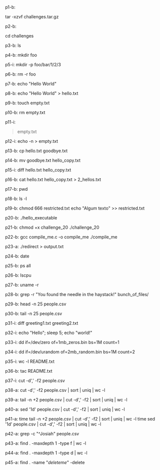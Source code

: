 p1-b:

tar -xzvf challenges.tar.gz

p2-b:

cd challenges

p3-b:
ls

p4-b:
mkdir foo

p5-i:
mkdir -p foo/bar/1/2/3

p6-b:
rm -r foo

p7-b:
echo "Hello World"

p8-b:
echo "Hello World" > hello.txt

p9-b:
touch empty.txt

p10-b:
rm empty.txt

p11-i:
> empty.txt

p12-i:
echo -n > empty.txt

p13-b:
cp hello.txt goodbye.txt

p14-b:
mv goodbye.txt hello_copy.txt

p15-i:
diff hello.txt hello_copy.txt

p16-b:
cat hello.txt hello_copy.txt > 2_hellos.txt

p17-b:
pwd

p18-b:
ls -l

p19-b:
chmod 666 restricted.txt
echo "Algum texto" >> restricted.txt

p20-b:
./hello_executable

p21-b:
chmod +x challenge_20
./challenge_20

p22-b:
gcc compile_me.c -o compile_me
./compile_me

p23-a:
./redirect > output.txt

p24-b:
date

p25-b:
ps all

p26-b:
lscpu 

p27-b:
uname -r

p28-b:
grep -r "You found the needle in the haystack!" bunch_of_files/

p29-b:
head -n 25 people.csv

p30-b:
tail -n 25 people.csv

p31-i:
diff greeting1.txt greeting2.txt

p32-i:
echo "Hello"; sleep 5; echo "world!"

p33-i:
dd if=/dev/zero of=1mb_zeros.bin bs=1M count=1

p34-i:
dd if=/dev/urandom of=2mb_random.bin bs=1M count=2

p35-i:
wc -l README.txt

p36-b:
tac README.txt

p37-i:
cut -d',' -f2 people.csv

p38-a:
cut -d',' -f2 people.csv | sort | uniq | wc -l

p39-a:
tail -n +2 people.csv | cut -d',' -f2 | sort | uniq | wc -l

p40-a:
sed '1d' people.csv | cut -d',' -f2 | sort | uniq | wc -l

p41-a:
time tail -n +2 people.csv | cut -d',' -f2 | sort | uniq | wc -l
time sed '1d' people.csv | cut -d',' -f2 | sort | uniq | wc -l

p42-a:
grep -c "^Josiah" people.csv

p43-a:
find . -maxdepth 1 -type f | wc -l

p44-a:
find . -maxdepth 1 -type d | wc -l

p45-a:
find . -name "*deleteme*" -delete
